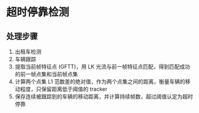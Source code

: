 # 超时停靠检测

## 处理步骤

1. 出租车检测
2. 车辆跟踪
3. 提取当前帧特征点 (GFTT)，用 LK 光流与前一帧特征点匹配，得到匹配成功的前一帧点集和当前帧点集
4. 计算两个点集 L1 范数差的绝对值，作为两个点集之间的距离，衡量车辆的移动程度，只保留距离低于阈值的 tracker
5. 保存连续被跟踪到的车辆的移动距离，并计算持续帧数，超过阈值认定为超时停靠
